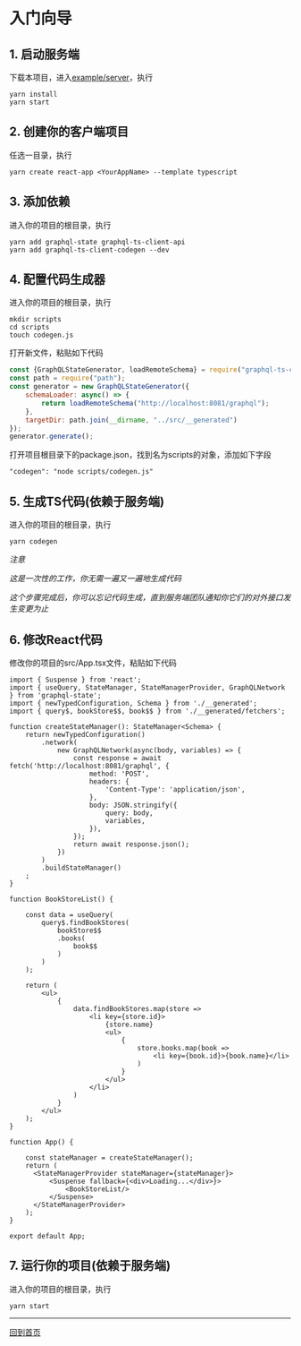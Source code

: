 # 入门向导


## 1. 启动服务端

下载本项目，进入[example/server](example/server)，执行
```
yarn install
yarn start
```

## 2. 创建你的客户端项目

任选一目录，执行
```
yarn create react-app <YourAppName> --template typescript
```

## 3. 添加依赖

进入你的项目的根目录，执行
```
yarn add graphql-state graphql-ts-client-api
yarn add graphql-ts-client-codegen --dev
``` 

## 4. 配置代码生成器

进入你的项目的根目录，执行
```
mkdir scripts
cd scripts
touch codegen.js
``` 
打开新文件，粘贴如下代码
```js
const {GraphQLStateGenerator, loadRemoteSchema} = require("graphql-ts-client-codegen");
const path = require("path");
const generator = new GraphQLStateGenerator({
    schemaLoader: async() => {
        return loadRemoteSchema("http://localhost:8081/graphql");
    },
    targetDir: path.join(__dirname, "../src/__generated")
});
generator.generate();
```
打开项目根目录下的package.json，找到名为scripts的对象，添加如下字段
```
"codegen": "node scripts/codegen.js"
```

## 5. 生成TS代码(依赖于服务端)

进入你的项目的根目录，执行

```
yarn codegen
``` 
*注意*

*这是一次性的工作，你无需一遍又一遍地生成代码*

*这个步骤完成后，你可以忘记代码生成，直到服务端团队通知你它们的对外接口发生变更为止*

## 6. 修改React代码

修改你的项目的src/App.tsx文件，粘贴如下代码
```tsx
import { Suspense } from 'react';
import { useQuery, StateManager, StateManagerProvider, GraphQLNetwork } from 'graphql-state';
import { newTypedConfiguration, Schema } from './__generated';
import { query$, bookStore$$, book$$ } from './__generated/fetchers';

function createStateManager(): StateManager<Schema> {
    return newTypedConfiguration()
        .network(
            new GraphQLNetwork(async(body, variables) => {
                const response = await fetch('http://localhost:8081/graphql', {
                    method: 'POST',
                    headers: {
                        'Content-Type': 'application/json',
                    },
                    body: JSON.stringify({
                        query: body,
                        variables,
                    }),
                }); 
                return await response.json();
            })
        )
        .buildStateManager()
    ;
}
    
function BookStoreList() {

    const data = useQuery(
        query$.findBookStores(
            bookStore$$
            .books(
                book$$
            )
        )
    );
    
    return (
        <ul>
            {
                data.findBookStores.map(store => 
                    <li key={store.id}>
                        {store.name}
                        <ul>
                            {
                                store.books.map(book => 
                                    <li key={book.id}>{book.name}</li>
                                ) 
                            }
                        </ul>
                    </li>
                )
            }
        </ul>
    );
}

function App() {

    const stateManager = createStateManager();
    return (
      <StateManagerProvider stateManager={stateManager}>
          <Suspense fallback={<div>Loading...</div>}>
              <BookStoreList/>
          </Suspense>
      </StateManagerProvider>
    );
}

export default App;
```

## 7. 运行你的项目(依赖于服务端)

进入你的项目的根目录，执行
```
yarn start
```

____________________

[回到首页](../README_zh_CN.md)

